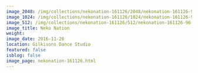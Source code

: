 ```yaml
---
image_2048: /img/collections/nekonation-161126/2048/nekonation-161126-96.jpg
image_1024: /img/collections/nekonation-161126/1024/nekonation-161126-96.jpg
image_512: /img/collections/nekonation-161126/512/nekonation-161126-96.jpg
image_title: Neko Nation
weight: 
image_date: 2016-11-26
location: Gilkisons Dance Studio
featured: false
isblog: false
image_page: nekonation-161126.html
---
```

